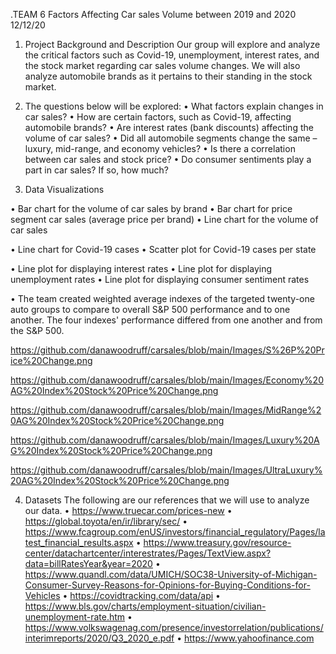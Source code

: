 .TEAM 6
Factors Affecting Car sales Volume between 2019 and 2020
12/12/20

1.	Project Background and Description
 	Our group will explore and analyze the critical factors such as Covid-19, unemployment, interest rates, and the stock market regarding car sales volume changes.  We will also analyze automobile brands as it pertains to their standing in the stock market.

2.	The questions below will be explored:
•	What factors explain changes in car sales?
•	How are certain factors, such as Covid-19, affecting automobile brands?
•	Are interest rates (bank discounts) affecting the volume of car sales?
•	Did all automobile segments change the same – luxury, mid-range, and economy vehicles?
•	Is there a correlation between car sales and stock price?
•	Do consumer sentiments play a part in car sales? If so, how much?

3.	Data Visualizations
 	
•	Bar chart for the volume of car sales by brand
•	Bar chart for price segment car sales (average price per brand)
•	Line chart for the volume of car sales

•	Line chart for Covid-19 cases
•	Scatter plot for Covid-19 cases per state

•	Line plot for displaying interest rates
•	Line plot for displaying unemployment rates
•	Line plot for displaying consumer sentiment rates

•	The team created weighted average indexes of the targeted twenty-one auto groups to compare to overall S&P 500 performance and to one another.  The four indexes' performance differed from one another and from the S&P 500.

https://github.com/danawoodruff/carsales/blob/main/Images/S%26P%20Price%20Change.png

https://github.com/danawoodruff/carsales/blob/main/Images/Economy%20AG%20Index%20Stock%20Price%20Change.png

https://github.com/danawoodruff/carsales/blob/main/Images/MidRange%20AG%20Index%20Stock%20Price%20Change.png

https://github.com/danawoodruff/carsales/blob/main/Images/Luxury%20AG%20Index%20Stock%20Price%20Change.png

https://github.com/danawoodruff/carsales/blob/main/Images/UltraLuxury%20AG%20Index%20Stock%20Price%20Change.png









4.	Datasets
 	The following are our references that we will use to analyze our data.
•	https://www.truecar.com/prices-new
•	https://global.toyota/en/ir/library/sec/
•	https://www.fcagroup.com/enUS/investors/financial_regulatory/Pages/latest_financial_results.aspx
•	https://www.treasury.gov/resource-center/datachartcenter/interestrates/Pages/TextView.aspx?data=billRatesYear&year=2020
•	https://www.quandl.com/data/UMICH/SOC38-University-of-Michigan-Consumer-Survey-Reasons-for-Opinions-for-Buying-Conditions-for-Vehicles
•	https://covidtracking.com/data/api
•	https://www.bls.gov/charts/employment-situation/civilian-unemployment-rate.htm
•	https://www.volkswagenag.com/presence/investorrelation/publications/interimreports/2020/Q3_2020_e.pdf
•	https://www.yahoofinance.com
